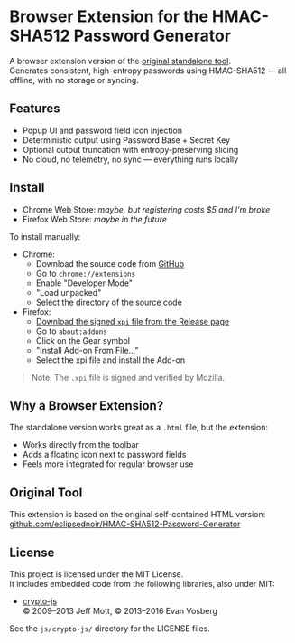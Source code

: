 # Browser Extension for the HMAC-SHA512 Password Generator

A browser extension version of the [original standalone tool](https://github.com/eclipsednoir/HMAC-SHA512-Password-Generator).  
Generates consistent, high-entropy passwords using HMAC-SHA512 — all offline, with no storage or syncing.

## Features

- Popup UI and password field icon injection
- Deterministic output using Password Base + Secret Key
- Optional output truncation with entropy-preserving slicing
- No cloud, no telemetry, no sync — everything runs locally

## Install

- Chrome Web Store: _maybe, but registering costs $5 and I'm broke_
- Firefox Web Store: _maybe in the future_

To install manually:
- Chrome:
  - Download the source code from [GitHub](https://github.com/eclipsednoir/HMAC-SHA512-Password-Generator-Browser-Extension/archive/refs/tags/v1.1.1.zip)
  - Go to `chrome://extensions`
  - Enable "Developer Mode"
  - "Load unpacked"
  - Select the directory of the source code
- Firefox:
  - [Download the signed `xpi` file from the Release page](https://github.com/eclipsednoir/HMAC-SHA512-Password-Generator-Browser-Extension/releases/download/v1.1.1/HMAC-SHA512-Password-Generator-Browser-Extension.xpi)
  - Go to `about:addons`
  - Click on the Gear symbol
  - "Install Add-on From File..."
  - Select the xpi file and install the Add-on

> Note: The `.xpi` file is signed and verified by Mozilla.

## Why a Browser Extension?

The standalone version works great as a `.html` file, but the extension:
- Works directly from the toolbar
- Adds a floating icon next to password fields
- Feels more integrated for regular browser use

## Original Tool

This extension is based on the original self-contained HTML version:  
[github.com/eclipsednoir/HMAC-SHA512-Password-Generator](https://github.com/eclipsednoir/HMAC-SHA512-Password-Generator)

## License

This project is licensed under the MIT License.  
It includes embedded code from the following libraries, also under MIT:

- [crypto-js](https://github.com/brix/crypto-js)  
  © 2009–2013 Jeff Mott, © 2013–2016 Evan Vosberg

See the `js/crypto-js/` directory for the LICENSE files.
